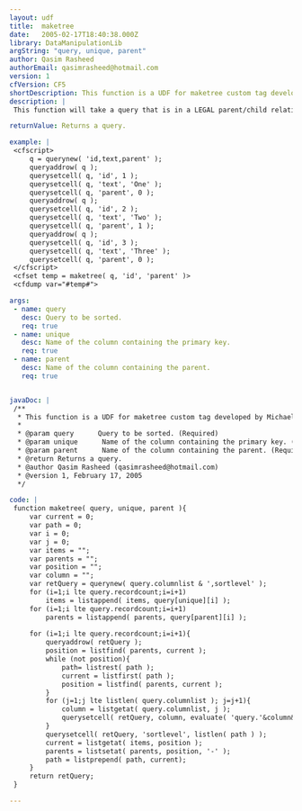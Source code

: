 ```yaml
---
layout: udf
title:  maketree
date:   2005-02-17T18:40:38.000Z
library: DataManipulationLib
argString: "query, unique, parent"
author: Qasim Rasheed
authorEmail: qasimrasheed@hotmail.com
version: 1
cfVersion: CF5
shortDescription: This function is a UDF for maketree custom tag developed by Michael Dinowitz.
description: |
 This function will take a query that is in a LEGAL parent/child relationship and sort it. The entire query will be sorted and an additional field called &quot;sortlevel&quot; will be added to specify the level of a particular item.

returnValue: Returns a query.

example: |
 <cfscript>
     q = querynew( 'id,text,parent' );
     queryaddrow( q );
     querysetcell( q, 'id', 1 );
     querysetcell( q, 'text', 'One' );
     querysetcell( q, 'parent', 0 );
     queryaddrow( q );
     querysetcell( q, 'id', 2 );
     querysetcell( q, 'text', 'Two' );
     querysetcell( q, 'parent', 1 );
     queryaddrow( q );
     querysetcell( q, 'id', 3 );
     querysetcell( q, 'text', 'Three' );
     querysetcell( q, 'parent', 0 );
 </cfscript>
 <cfset temp = maketree( q, 'id', 'parent' )>
 <cfdump var="#temp#">

args:
 - name: query
   desc: Query to be sorted.
   req: true
 - name: unique
   desc: Name of the column containing the primary key.
   req: true
 - name: parent
   desc: Name of the column containing the parent.
   req: true


javaDoc: |
 /**
  * This function is a UDF for maketree custom tag developed by Michael Dinowitz.
  * 
  * @param query      Query to be sorted. (Required)
  * @param unique      Name of the column containing the primary key. (Required)
  * @param parent      Name of the column containing the parent. (Required)
  * @return Returns a query. 
  * @author Qasim Rasheed (qasimrasheed@hotmail.com) 
  * @version 1, February 17, 2005 
  */

code: |
 function maketree( query, unique, parent ){
     var current = 0;
     var path = 0;
     var i = 0;
     var j = 0;
     var items = "";
     var parents = "";
     var position = "";
     var column = "";
     var retQuery = querynew( query.columnlist & ',sortlevel' );
     for (i=1;i lte query.recordcount;i=i+1)
         items = listappend( items, query[unique][i] );
     for (i=1;i lte query.recordcount;i=i+1)
         parents = listappend( parents, query[parent][i] );
     
     for (i=1;i lte query.recordcount;i=i+1){
         queryaddrow( retQuery );
         position = listfind( parents, current );
         while (not position){
             path= listrest( path );
             current = listfirst( path );
             position = listfind( parents, current );
         }
         for (j=1;j lte listlen( query.columnlist ); j=j+1){
             column = listgetat( query.columnlist, j );
             querysetcell( retQuery, column, evaluate( 'query.'&column&'[position]') );
         }
         querysetcell( retQuery, 'sortlevel', listlen( path ) );
         current = listgetat( items, position );
         parents = listsetat( parents, position, '-' );
         path = listprepend( path, current);
     }
     return retQuery;
 }

---
```


